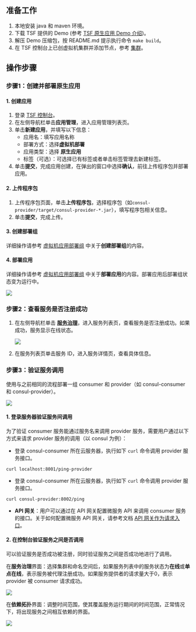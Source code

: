## 准备工作

1. 本地安装 java 和 maven 环境。
2. 下载 TSF 提供的 Demo (参考 [TSF 原生应用 Demo 介绍](https://cloud.tencent.com/document/product/649/54148))。
3. 解压 Demo 压缩包，按 README.md 提示执行命令 `make build`。
4. 在 TSF 控制台上已创虚拟机集群并添加节点，参考 [集群](https://cloud.tencent.com/document/product/649/13684)。

## 操作步骤

### 步骤1：创建并部署原生应用

#### 1. 创建应用

1. 登录 [TSF 控制台](https://console.cloud.tencent.com/tsf)。
2. 在左侧导航栏单击**应用管理**，进入应用管理列表页。
3. 单击**新建应用**，并填写以下信息：
   - 应用名：填写应用名称
   - 部署方式：选择**虚拟机部署**
   - 应用类型：选择 **原生应用**
   - 标签（可选）：可选择已有标签或者单击标签管理去新建标签。
4. 单击**提交**，完成应用创建，在弹出的窗口中选择**确认**，前往上传程序包并部署应用。

#### 2. 上传程序包

1. 上传程序包页面，单击**上传程序包**，选择程序包（如`consul-provider/target/consul-provider-*.jar`），填写程序包相关信息。
2. 单击**提交**，完成上传。

#### 3. 创建部署组

详细操作请参考 [虚拟机应用部署组](https://cloud.tencent.com/document/product/649/15524) 中关于**创建部署组**的内容。

#### 4. 部署应用

详细操作请参考 [虚拟机应用部署组](https://cloud.tencent.com/document/product/649/15524) 中关于**部署应用**的内容。部署应用后部署组状态变为运行中。

![](https://main.qcloudimg.com/raw/9f6267360bdc9216d45f2be2ed03c445.png)

### 步骤2：查看服务是否注册成功

1. 在左侧导航栏单击 **[服务治理](https://console.cloud.tencent.com/tsf/service)**，进入服务列表页，查看服务是否注册成功。如果成功，服务显示在线状态。

   ![](https://main.qcloudimg.com/raw/39452614a27038d9d055ed7389ed91ce.png)

2. 在服务列表页单击服务 ID，进入服务详情页，查看具体信息。

### 步骤3：验证服务调用

使用与之前相同的流程部署一组 consumer 和 provider（如 consul-consumer 和 consul-provider）。

![](https://main.qcloudimg.com/raw/bfe411679daabf171d94a0e4553b010f.png)

#### 1. 登录服务器验证服务间调用

为了验证 consumer 服务能通过服务名来调用 provider 服务，需要用户通过以下方式来请求 provider 服务的调用（以 consul 为例）：

- 登录 consul-consumer 所在云服务器，执行如下 `curl` 命令调用 provider 服务接口。
```
curl localhost:8001/ping-provider
```

- 登录 consul-consumer 所在云服务器，执行如下 `curl` 命令调用 provider 服务接口。
```
curl consul-provider:8002/ping
```

- **API 网关**：用户可以通过在 API 网关配置微服务 API 来调用 consumer 服务的接口。关于如何配置微服务 API 网关，请参考文档 [API 网关作为请求入口](https://cloud.tencent.com/document/product/649/17644)。

#### 2. 在控制台验证服务之间是否调用

可以验证服务是否成功被注册，同时验证服务之间是否成功地进行了调用。

在**服务治理**界面：选择集群和命名空间后，如果服务列表中的服务状态为**在线**或**单点在线**，表示服务被代理注册成功。如果服务提供者的请求量大于0，表示 provider 被 consumer 请求成功。

![](https://main.qcloudimg.com/raw/913e1b92a99b80f51735e93e2dcfc9c3.png)

在**依赖拓扑**界面：调整时间范围，使其覆盖服务运行期间的时间范围，正常情况下，将出现服务之间相互依赖的界面。

![](https://main.qcloudimg.com/raw/26aab83740bd04a28f20ae347214a943.png)
